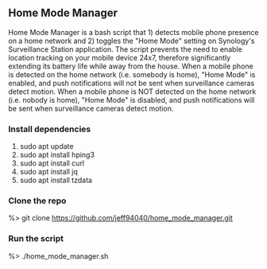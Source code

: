 ## Home Mode Manager

Home Mode Manager is a bash script that 1) detects mobile phone presence on a home network and 2) toggles the "Home Mode" setting on Synology's Surveillance Station application. The script prevents the need to enable location tracking on your mobile device 24x7, therefore significantly extending its battery life while away from the house. When a mobile phone is detected on the home network (i.e. somebody is home), "Home Mode" is enabled, and push notifications will not be sent when surveillance cameras detect motion. When a mobile phone is NOT detected on the home network (i.e. nobody is home), "Home Mode" is disabled, and push notifications will be sent when surveillance cameras detect motion. 

### Install dependencies

1. sudo apt update
2. sudo apt install hping3
3. sudo apt install curl
4. sudo apt install jq
5. sudo apt install tzdata

### Clone the repo

%> git clone https://github.com/jeff94040/home_mode_manager.git

### Run the script

%> ./home_mode_manager.sh